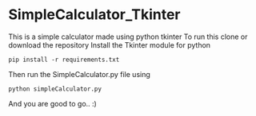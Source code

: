 # SimpleCalculator_Tkinter
This is a simple calculator made using python tkinter
To run this clone or download the repository
Install the Tkinter module for python


    pip install -r requirements.txt
Then run the SimpleCalculator.py file using

    python simpleCalculator.py
    
And you are good to go.. :)

